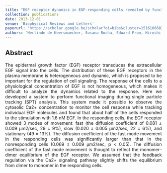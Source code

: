 ```yaml
---
title: "EGF receptor dynamics in EGF-responding cells revealed by functional imaging during single particle tracking"
collection: publications
date: 2013-12-01
venue: 'Biophysical Reviews and Letters'
paperurl: 'https://scholar.google.be/scholar?oi=bibs&cluster=15161066838312640196&btnI=1&hl=en'
authors: 'Herlinde de Keersmaecker, Susana Rocha, Eduard Fron, Hiroshi Uji-i, Johan Hofkens, Hideaki Mizuno'
---
```


<h2> Abstract </h2>
<p align= "justify">
The epidermal growth factor (EGF) receptor transduces the extracellular EGF signal into the cells. The distribution of these EGF receptors in the plasma membrane is heterogeneous and dynamic, which is proposed to be important for the regulation of cell signaling. The response of the cells to a physiological concentration of EGF is not homogeneous, which makes it difficult to analyze the dynamics related to the response. Here we developed a system to perform functional imaging during single particle tracking (SPT) analysis. This system made it possible to observe the cytosolic Ca2+ concentration to monitor the cell response while tracking individual EGF molecules and found that about half of the cells responded to the stimulation with 1.6 nM EGF. In the responding cells, the EGF receptor showed 3 modes of movement: fast (the diffusion coefficient of 0.081 ± 0.009 μm2/sec, 29 ± 9%), slow (0.020 ± 0.005 μm2/sec, 22 ± 6%), and stationary (49 ± 13%). The diffusion coefficient of the fast mode movement in the responding cells was significantly larger than that in the nonresponding cells (0.069 ± 0.009 μm2/sec, p < 0.05). The diffusion coefficient of the fast mode movement is thought to reflect the monomer–dimer equilibrium of the EGF receptor. We assumed that the feedback regulation via the Ca2+ signaling pathway slightly shifts the equilibrium from dimer to monomer in the responding cells.
